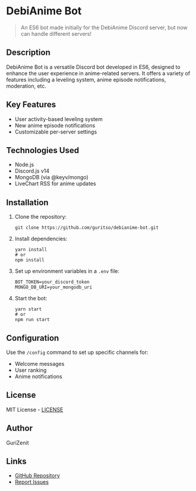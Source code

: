 # DebiAnime Bot

> An ES6 bot made initially for the DebiAnime Discord server, but now can handle different servers!

## Description

DebiAnime Bot is a versatile Discord bot developed in ES6, designed to enhance the user experience in anime-related servers. It offers a variety of features including a leveling system, anime episode notifications, moderation, etc.

## Key Features

- User activity-based leveling system
- New anime episode notifications
- Customizable per-server settings

## Technologies Used

- Node.js
- Discord.js v14
- MongoDB (via @keyv/mongo)
- LiveChart RSS for anime updates

## Installation

1. Clone the repository:
   ```
   git clone https://github.com/guritso/debianime-bot.git
   ```

2. Install dependencies:
   ```
   yarn install
   # or
   npm install
   ```

3. Set up environment variables in a `.env` file:
   ```
   BOT_TOKEN=your_discord_token
   MONGO_DB_URI=your_mongodb_uri
   ```

4. Start the bot:
   ```
   yarn start
   # or
   npm run start
   ```

## Configuration

Use the `/config` command to set up specific channels for:

- Welcome messages
- User ranking
- Anime notifications

## License

MIT License - [LICENSE](LICENSE)

## Author

GuriZenit

## Links

- [GitHub Repository](https://github.com/guritso/debianime-bot)
- [Report Issues](https://github.com/guritso/debianime-bot/issues)
